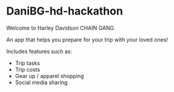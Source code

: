 # DaniBG-hd-hackathon

Welcome to Harley Davidson CHAIN GANG

An app that helps you prepare for your trip with your loved ones!

Includes features such as:

* Trip tasks
* Trip costs
* Gear up / apparel shopping
* Social media sharing